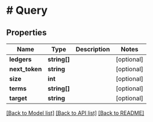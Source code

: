 # # Query

## Properties

Name | Type | Description | Notes
------------ | ------------- | ------------- | -------------
**ledgers** | **string[]** |  | [optional]
**next_token** | **string** |  | [optional]
**size** | **int** |  | [optional]
**terms** | **string[]** |  | [optional]
**target** | **string** |  | [optional]

[[Back to Model list]](../../README.md#models) [[Back to API list]](../../README.md#endpoints) [[Back to README]](../../README.md)
